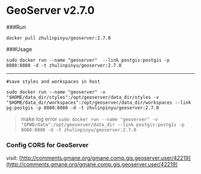 GeoServer v2.7.0
===

###Run

    docker pull zhulinpinyu/geoserver:2.7.0

###Usage

    sudo docker run --name "geoserver"  --link postgis:postgis -p 8080:8080 -d -t zhulinpinyu/geoserver:2.7.0

---
    #save styles and workspaces in host
    
    sudo docker run --name "geoserver" -v "$HOME/data_dir/styles":/opt/geoserver/data_dir/styles -v "$HOME/data_dir/workspaces":/opt/geoserver/data_dir/workspaces --link pg:postgis -p 8080:8080 -d -t zhulinpinyu/geoserver:2.7.0

> make log error `sudo docker run --name "geoserver" -v "$PWD/data":/opt/geoserver/data_dir --link postgis:postgis -p 8080:8080 -d -t zhulinpinyu/geoserver:2.7.0`


### Config CORS for GeoServer

 visit: [http://comments.gmane.org/gmane.comp.gis.geoserver.user/42219](http://comments.gmane.org/gmane.comp.gis.geoserver.user/42219)